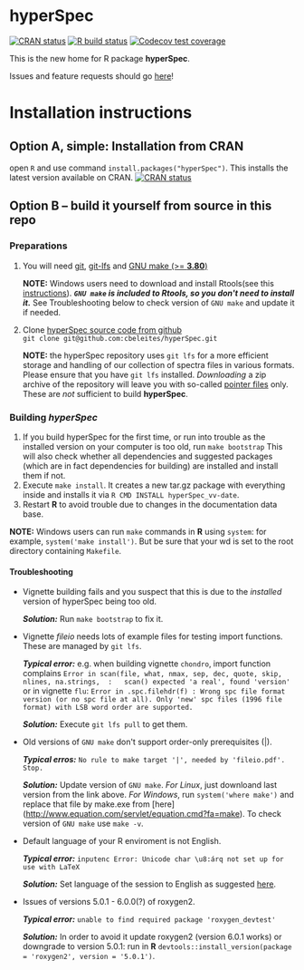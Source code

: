 # hyperSpec

<!-- badges: start -->
[![CRAN status](https://www.r-pkg.org/badges/version/hyperSpec)](https://cran.r-project.org/package=hyperSpec)
[![R build status](https://github.com/cbeleites/hyperSpec/workflows/R-CMD-check/badge.svg)](https://github.com/cbeleites/hyperSpec/actions)
[![Codecov test coverage](https://codecov.io/gh/GegznaV/hyperSpec/branch/master/graph/badge.svg)](https://codecov.io/gh/GegznaV/hyperSpec?branch=master)
<!-- badges: end -->


This is the new home for R package **hyperSpec**.

Issues and feature requests should go [here](https://github.com/cbeleites/hyperSpec/issues)!

# Installation instructions

## Option A, simple: Installation from CRAN

open `R` and use command `install.packages("hyperSpec")`. This installs the latest version available on CRAN.
[![CRAN status](https://www.r-pkg.org/badges/version/hyperSpec)](https://cran.r-project.org/package=hyperSpec)

## Option B – build it yourself from source in this repo

### Preparations
1. You will need [git](https://git-scm.com/), [git-lfs](https://packagecloud.io/github/git-lfs/install) and [GNU make (>= **3.80**)](https://www.gnu.org/software/make/)

   **NOTE:** Windows users need to download and install Rtools(see this [instructions](https://cran.r-project.org/bin/windows/Rtools/)). 
   ***`GNU make` is included to Rtools, so you don't need to install it.*** 
   See Troubleshooting below to check version of `GNU make` and update it if needed. 
   
1. Clone [hyperSpec source code from github](https://github.com/cbeleites/hyperSpec)  
   `git clone git@github.com:cbeleites/hyperSpec.git`

   **NOTE:** the hyperSpec repository uses `git lfs` for a more efficient storage and handling of our collection of spectra files in various formats. Please ensure that you have `git lfs` installed.
   *Downloading* a zip archive of the repository will leave you with so-called [pointer files](https://github.com/git-lfs/git-lfs/blob/master/docs/spec.md#the-pointer) only. These are *not* sufficient to build **hyperSpec**. 

### Building *hyperSpec*
1. If you build hyperSpec for the first time, or run into trouble as the installed version on your computer is too old, run `make bootstrap`
  This will also check whether all dependencies and suggested packages (which are in fact dependencies for building) are installed and install them if not.
1. Execute `make install`. It creates a new tar.gz package with everything inside and installs it via `R CMD INSTALL hyperSpec_vv-date`.
1. Restart **R** to avoid trouble due to changes in the documentation data base.

**NOTE:** Windows users can run `make` commands in **R** using `system`: for example, `system('make install')`. But be sure that your wd is set to the root directory containing `Makefile`.

#### Troubleshooting

* Vignette building fails and you suspect that this is due to the *installed* version of hyperSpec being too old.

   ***Solution:*** Run `make bootstrap` to fix it.
* Vignette *fileio* needs lots of example files for testing import functions. These are managed by `git lfs`.

   ***Typical error:*** e.g. when building vignette `chondro`, import function complains `Error in scan(file, what, nmax, sep, dec, quote, skip, nlines, na.strings,  :   scan() expected 'a real', found 'version'`  
   or in vignette `flu`: `Error in .spc.filehdr(f) :
  Wrong spc file format version (or no spc file at all).
Only 'new' spc files (1996 file format) with LSB word order are supported.`


   ***Solution:*** Execute `git lfs pull` to get them.
* Old versions of `GNU make` don't support order-only prerequisites (|).

   ***Typical erros:*** `No rule to make target '|', needed by 'fileio.pdf'. Stop.`

   ***Solution:*** Update version of `GNU make`. *For Linux*, just downloand last version from the link above. *For Windows*, run `system('where make')` and replace that file by make.exe from [here] (http://www.equation.com/servlet/equation.cmd?fa=make). To check version of `GNU make` use `make -v`.
* Default language of your R enviroment is not English.

   ***Typical error:*** `inputenc Error: Unicode char \u8:árq not set up for use with LaTeX`

   ***Solution:*** Set language of the session to English as suggested [here](http://stackoverflow.com/questions/13575180/how-to-change-language-settings-in-r).

* Issues of versions 5.0.1 - 6.0.0(?) of roxygen2.

   ***Typical error:*** `unable to find required package 'roxygen_devtest'`

   ***Solution:*** In order to avoid it update roxygen2 (version 6.0.1 works) or downgrade to version 5.0.1: run in **R** `devtools::install_version(package = 'roxygen2', version = '5.0.1')`.

